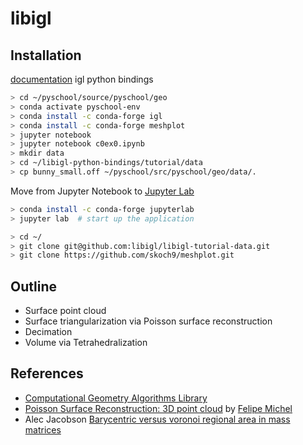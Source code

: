 # libigl

## Installation

[documentation](https://libigl.github.io/libigl-python-bindings/) igl python bindings

```bash
> cd ~/pyschool/source/pyschool/geo
> conda activate pyschool-env
> conda install -c conda-forge igl
> conda install -c conda-forge meshplot 
> jupyter notebook
> jupyter notebook c0ex0.ipynb
> mkdir data
> cd ~/libigl-python-bindings/tutorial/data
> cp bunny_small.off ~/pyschool/src/pyschool/geo/data/.
```

Move from Jupyter Notebook to [Jupyter Lab](https://jupyterlab.readthedocs.io/en/stable/getting_started/installation.html)

```bash
> conda install -c conda-forge jupyterlab
> jupyter lab  # start up the application
```

```bash
> cd ~/
> git clone git@github.com:libigl/libigl-tutorial-data.git
> git clone https://github.com/skoch9/meshplot.git
```

## Outline

* Surface point cloud
* Surface triangularization via Poisson surface reconstruction
* Decimation
* Volume via Tetrahedralization

## References

* [Computational Geometry Algorithms Library](https://www.cgal.org/)
* [Poisson Surface Reconstruction: 3D point cloud](https://pypi.org/project/surface-reconstruction/) by [Felipe Michel](https://github.com/mfdeveloper/surface_reconstruction_python)
* Alec Jacobson [Barycentric versus voronoi regional area in mass matrices](https://www.alecjacobson.com/weblog/?p=1146)